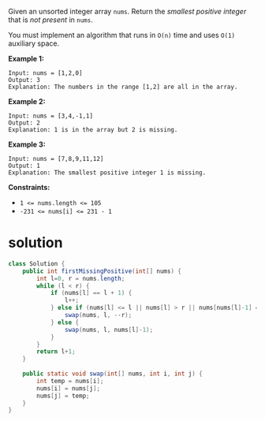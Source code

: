 Given an unsorted integer array `nums`. Return the *smallest positive integer* that is *not present* in `nums`.

You must implement an algorithm that runs in `O(n)` time and uses `O(1)` auxiliary space.

 

**Example 1:**

```
Input: nums = [1,2,0]
Output: 3
Explanation: The numbers in the range [1,2] are all in the array.
```

**Example 2:**

```
Input: nums = [3,4,-1,1]
Output: 2
Explanation: 1 is in the array but 2 is missing.
```

**Example 3:**

```
Input: nums = [7,8,9,11,12]
Output: 1
Explanation: The smallest positive integer 1 is missing.
```

 

**Constraints:**

- `1 <= nums.length <= 105`
- `-231 <= nums[i] <= 231 - 1`

# solution

```java
class Solution {
    public int firstMissingPositive(int[] nums) {
        int l=0, r = nums.length;
        while (l < r) {
            if (nums[l] == l + 1) {
                l++;
            } else if (nums[l] <= l || nums[l] > r || nums[nums[l]-1] == nums[l]) {
                swap(nums, l, --r);
            } else {
                swap(nums, l, nums[l]-1);
            }
        }
        return l+1;
    }
    
    public static void swap(int[] nums, int i, int j) {
        int temp = nums[i];
        nums[i] = nums[j];
        nums[j] = temp;
    }
}
```

